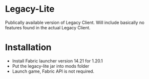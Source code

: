 # Legacy-Lite
Publically available version of Legacy Client. Will include basically no features found in the actual Legacy Client.

# Installation
- Install Fabric launcher version 14.21 for 1.20.1
- Put the legacy-lite jar into mods folder
- Launch game, Fabric API is not required.
